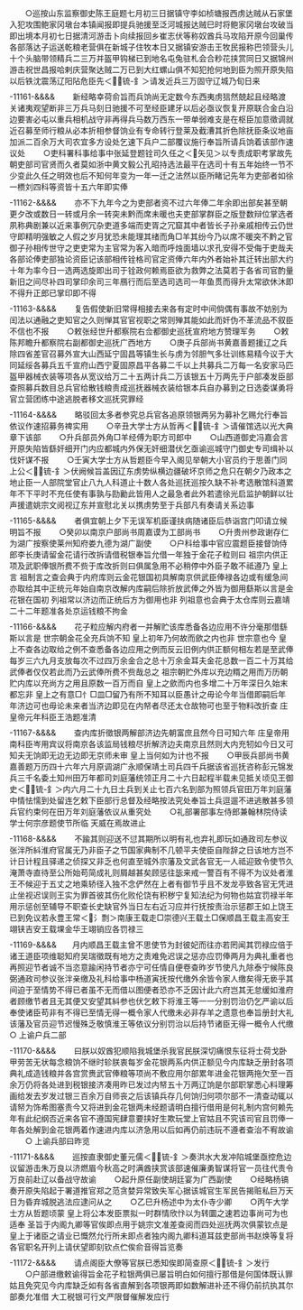 <!-- { "loadSidebar": true } -->
　　○巡按山东监察御史陈王庭题七月初三日据镇守李如桢塘报西虏达贼从石家堡入犯攻围鲍家冈墩台本镇闻报即提兵驰援至泛河城报达贼巳时将鲍家冈墩台攻破当即出境本月初七日据清河游击卜向续报回乡崔志伏等称奴酋兵马攻陷开原今回巢传各部落达子运送乾粮老营俱在新城子住牧本日又据镇安游击王牧民报称巴领营头儿十个头脑带领精兵二三万并盔甲钩梯已到地名屯兔驻札会合粆花挟赏同日又据锦州游击祝世昌报哈剌庆营聚达贼二万已到大红螺山俱不知犯抢何地到臣为照开原失陷以后铁沈震荡辽阳阽危臣先＜锍-釒＞请发近兵三万固守辽城乃旬日来
　　$$$$-11161-&&&&
　　新经略幸荷俞旨而兵饷尚无定数今东西夷虏狺然兢起且经略渡关诸夷观望断非三万兵马刻日驰援不可至经臣建牙以后必亟议恢复开原联合金白沿边要害必屯以重兵相机战守非再得兵马数万西东一带单弱难支是在枢臣加意徵调就近召募至师行粮从必本折相参督饷业有专命转行登莱及截漕其折色除抚臣条议地亩加派二百余万大司农宜多方设处乞速下兵户二部覆议施行奉旨所请兵饷着该部作速议处
　　○吏科署科事给事中张延登题铨司久任之＜矢见＞以专责成职考掌故先朝吏部司官贤而久者莫如浙中黄文毅公孔昭持选法最平在选司十有五年始终一节不少变此久任之明效也后不知何年变为一年一迁之法然以臣所睹记先年为吏部者如徐一槚刘四科等资皆十五六年即实俸　　$$$$-11162-&&&&
　　亦不下九年今之为吏部者资不过六年俸二年余即出部矣甚至朝更夕改或数日一转或月余一转突未黔而席未暖也夫吏部掌群臣之版登数辩位掌选者夙称典剧兼以近来事例冗杂吏道多端而吏胥之冗窟其中者皆长子孙亲戚相传云仍世守即精明强敏之人假之岁月犹恐未能理其绪而角□羊其纷今乃以席不暖突不黔之官御子孙相传世守之吏吏常为主官常为客入暗而呼烛面墙以求孔安得不受侮于吏哉夫各部论俸吏部独论资臣记该部相传铨格司官定资俸六年内外者始补其迁转出部大约十年为率今日一选两选旋即出司于铨政何赖焉臣欲为救弊之法莫若于各省司官酌量新旧之间尽补四司掌印余司三年鴈行而后至选司选司一年鱼贯而得升太常欲休沐即不得升正郎已掌印即不得
　　$$$$-11163-&&&&
　　复告假使新旧常得相接去来各有定时中间倘偶有事故不妨别为闰法以通融之吏知官之久则惮其官官视职之常则殚其能如此而奸伪不革流品不叙臣不信也不报
　　○敕张经世升都察院右佥都御史巡抚宣府地方赞理军务
　　○敕陈邦瞻升都察院右副都御史巡抚广西地方
　　○庚子兵部尚书黄嘉善题援辽之兵除四省差官召募外宣大山西延宁固昌等镇生长与虏为邻胆气多壮训练易精今议于大同延绥各募兵五千宣府山西宁夏固原昌平各募二千以上共募兵二万每一名安家马匹盔甲器械衣装等项各从宽议给万二十五两计兵二万该银五十万两先于户部凑发臣部查照募兵数目总兵官给散钱粮责成巡抚器械衣装给银本兵自办募到之日选委谋勇将官立营团练中途逃脱者移文巡抚究罪经
　　$$$$-11164-&&&&
　　略驳回太多者参究总兵官各追原领银两另为募补乞赐允行奉旨依议作速招募务禆实用
　　○辛丑大学士方从哲再＜锍-釒＞请催馆选以光大典章下该部
　　○升兵部员外角□羊经傅为职方司郎中
　　○山西道御史冯嘉会言开原失陷皆繇奸细开门内应都城内外保无奸细潜伏乞亟谕巡城守门御史专司缉补以伐奸谋不报
　　○壬寅大学士方从哲题臣今早入阁见举朝大小官员约于思善门同上公＜锍-釒＞伏阙候旨盖因辽东虏势纵横边疆破坏京师之危只在朝夕乃政本之地止臣一人部院堂官止八九人科道止十数人各处巡抚巡按久缺不补考选散馆科道累年不下平时不充任使有事孰与劻勷此皆用人之最急者此外若遣徐光启监护朝鲜以壮声援遣姚宗文阅视辽东并宣慰北关以携虏势至于兵部凡有奏请关系边事
　　$$$$-11165-&&&&
　　者俱宜朝上夕下无误军机臣谨扶病随诸臣后恭诣宫门叩请立候  明旨不报
　　○癸卯以南京户部尚书周嘉谟为工部尚书
　　○升贵州参政谢存仁为湖广按察使莱州知府娄九德为湖广副使
　　○户科给事中官应震题臣接督饷侍郎李长庚请留金花请行改拆请借税银奉旨允借一年独于金花子粒则曰  祖宗内供正项及武职俸银所费不赀于库改折则曰俱属急用不必稍停中外臣子敢不祗遵乃  皇上言  祖制言之查会典于内府库则云金花银国初具解南京供武臣俸禄各边或有缓急间亦取给其中正统元年始自南京改解内库嗣后除折放武俸之外皆为御用繇斯以言是金花银在国初  列祖常以济边而正统后方为御用也非  列祖意也会典于太仓库则云嘉靖二十二年题准各处京运钱粮不拘金
　　$$$$-11166-&&&&
　　花子粒应解内府者一并解贮该库悉备各边应用不许分毫那借繇斯以言是  世宗朝金花全充兵饷不知  皇上初年乃何故而歛之内也非  世宗意也今  皇上不查各边取给之例不查悉备各边应用之例而反云旧例内供正额何相左若是至武俸每岁三六九月支放每次不过四万余金合之总十万余金耳夫金花总数一百二十万其给武俸者仅仅若此而乃云武俸所费不赀哉总之  祖宗朝贮外库以充边糈之用而万历朝贮内库以充尚方之用且原数一百万而自  皇上之歛而内也多增二十万年深日久始末都忘非  皇上之有意□忄□皿□留乃有所不知耳以臣愚计之毋论今年当借即嗣后年年济边可也毋论未来者当济边即见在内帑者尽还太仓故物可也至于物料改折查  庄皇帝元年科臣王浩题准清
　　$$$$-11167-&&&&
　　查内库折徵银两解部济边先朝富庶且然今日可知六年  庄皇帝用南科臣岑用宾议将南京各该监局钱粮尽折解济边夫南京且然则大内充牣如今日又可知夫无饷即无边无边即无京师未审  皇上当何如为计也不报
　　○甲辰兵部尚书黄嘉善题万历四十六年六月原调湖广永顺保靖土司兵四千兵据该省巡抚咨称彭元锦发兵三千名委土知州田万年都司刘庭藩统领正月二十六日起程半载未见抵关顷见王御史＜锍-釒＞内六月二十九日土兵到关止七百六名到部为照领兵官田万年刘庭藩中情怯懦到处留连乞敕下臣部行总督及经略按法究处奉旨土兵逗遛不进逃散甚多领兵官约束何在田万年刘庭藩依议从重究处
　　○礼部署部事左侍郎兼翰林院侍读学士何宗彦题使节所临  天威在焉故进止
　　$$$$-11168-&&&&
　　不踰其则迎送不愆其期所以明有礼也弃礼即玩如通政司左参议张泮所紏淮府官属无乃非臣子之节国家典制不几顿平夫使臣自陛辞之日该地方岂不计日计程且驿递之侦探又非乏也何直至城外宗藩及文武各官无一人祗迎致令使节久淹萧寺直待至公所始苟简成礼则屑越甚矣顾惩往毖来戒一警百有不得不为议处者淮王不候迎于五丈之地乘轿径入独不念俨然在上者有御节乎且不发龙亭致各官无凭进止坐视迟误则王实为罪首彼其伤化败伦饶有积秽宁复知法纪为何物也姑宜罚禄半年用示惩创至辅导不职查长史缺官外当日左右近习应并行抚按责治示惩郡王如上饶王已到免议若永豊王常＜氵剽＞南康王载走□崇德兴王载土□保顺昌王载主高安王翊铗吉安王载堁金华王翊销应各罚禄三
　　$$$$-11169-&&&&　　月内顺昌王载主曾不思使节为封彼妃而往亦若罔闻其罚禄应倍于诸王道臣项维聪知府吴瑞徵既有地方之责难免迟误之惩亦应罚俸两月为典礼重者也再照迎节者诚不当恣意踰闲持节者亦宁可任情自便卷查昨岁节使凡九除泰宁候陈良弼通政司参议张泮亲缴及礼科给事中杨道寅抚按代缴外余皆令家人缴矣得无亵乎其间迫于至情势不得已者虽不无而借以图便者恐亦不乏因计此六府岂其无怠缓如淮府者顾缴节者且无其便又安望其紏参也伏乞敕下将淮王等一一分别罚治仍乞严谕以后奉使诸臣苟非有不得已至情无得一概令家人代缴未必非存羊之遗意也奉旨册封大礼该藩及官员迎节迟慢殊乏敬慎淮王等依议分别罚治以后持节诸臣无得一概令人代缴　　○  上谕户兵二部
　　$$$$-11170-&&&&
　　曰朕以奴酋犯顺陷我城堡杀我官民朕深切痛恨东征将士荷戈卧甲劳苦无状每念粮饷不继时轸朕衷每岁金花银两系内供正额见今内库缺乏册封各项典礼成造钱粮并各宫赏赉武官俸粮等项尚不敷应用尔部累年进金花银两拖欠至一百余万仍将各处进到税银接济凑用昨已发过内帑五十万两辽饷是尔部职掌悉心料理筹画给发去岁发过银三百余万自师丧之后该镇兵存几何饷归何项尔部不一清查动辄以请帑为饰希图塞责今又将进到金花银两未经题请明白擅行借用是何礼制内宫何赖先年有此纪纲否近来各官不遵国宪肆意要挟好生欺玩堂上官姑且不究该司官且罚俸一年各处解到金花银两着作速进内库以济急用以后如再仍前违玩不遵者查治不宥故谕
　　○  上谕兵部曰昨览
　　$$$$-11171-&&&&
　　巡按直隶御史董元儒＜锍-釒＞奏洪水大发冲陷城堡亟控危边议留游击朱万良以济燃眉今秋高之时满酋挟赏该部速催廉勇智谋将官一员往代责令万良前赴辽以备战守故谕
　　○起升原任副使胡廷宴为广西副使
　　○经略杨镐奏开原失陷起于署道推官郑之范贪婪异常致失军心据该城官生军民告揭赃私巨万天日为昏弃城脱逃法应逮问从之
　　○乙巳升杨述中为太仆寺少卿
　　○丙午大学士方从哲题顷蒙  皇上将公本发臣票拟一时群情欣忭以为转圜之速若边事尚可为也适奉  圣旨于内阁九卿等官俟即点用于姚宗文准差查阅而四处巡抚两次俱蒙钦点是  皇上于诸臣之请业已慨然允行所未即点者独内阁九卿科道耳兹吏部尚书赵焕等复将各官职名开列上请伏望即刻钦点伫俟俞音得旨览奏
　　$$$$-11172-&&&&
　　请点阁臣大僚等官朕已悉知俟即简查原＜锍-釒＞发行
　　○户部进缴敕谕得旨金花子粒银两俱已屡旨明白如何擅行那借是何国体既认罪姑且免究见今内库缺乏如有各省直解到各项银两即如数解进补还不得仍前抗执其尔部奏允准借  大工税银可行文严限督催解发应行
